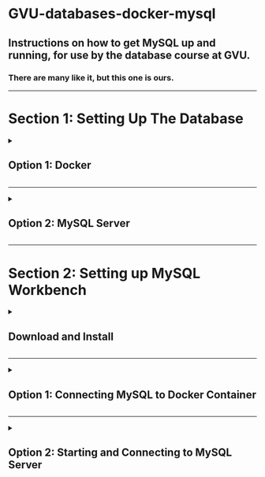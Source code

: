 # GVU-databases-docker-mysql
## Instructions on how to get MySQL up and running, for use by the database course at GVU.
### There are many like it, but this one is ours. 
------
# Section 1: Setting Up The Database

<details>
	<summary><h2> Option 1: Docker </h2></summary>

- Clone this repository.
### Rancher Desktop (recommended)
- I recommend using Rancher Desktop, as the installation process has been much smoother in the past for students.
- Get the latest version [here](https://rancherdesktop.io/)
  - You do not need to enable Kubernetes
  - Be sure to select `dockerd (moby)` as your Container Runtime.
  
### Docker Desktop (you only need either Rancher Desktop OR Docker Desktop, not both).
- Install Docker Desktop (https://docs.docker.com/engine/install/)
- WINDOWS USERS:
  - If you are using Docker Desktop and have a Nvidia graphics card, you may want to select the installation option that uses Hyper-V
    - If you get an error message about "Hardware assisted virtualization": [This Stack Overflow article proved useful](https://stackoverflow.com/questions/39684974/docker-for-windows-error-hardware-assisted-virtualization-and-data-execution-p). I ended up having to edit the visualization settings in my BIOS, which I recognize not everyone is comfortable doing.

---
## Running the Docker Container
- Ensure Rancher Desktop is running.
- BEFORE you create the container, be sure to add any desired setup files to the setup_scripts directory.
- From the root of the project, run 
> `docker compose up -d`
- Breaking down the parts of the command...
  - The `-d` flag is optional, and is used to run in detached mode, (to not keep the command line tied up.)
  - The first time it runs, it will pull and download a docker image made for MySQL
    - You should see a message that looks something like this:
    `/usr/sbin/mysqld: ready for connections. Version: '8.0.31' socket: '...' port: 3306`
- In a new terminal, run the command 
> `docker ps`
  - This shows a list of running docker containers. You should see our docker container listed there.

---

<details>
	<summary><h3> Troubleshooting </h3></summary>

### Windows: "Docker error - the docker daemon is not running"
- This is an error you might see if the Windows Subsystem for Linux is not running on your machine. 
- The full debugging steps are [available on this site](https://linuxhint.com/resolve-docker-daemon-not-running/) and outlined below
  - Open Powershell as an Administrator
  - Check the docker version using `docker --version` to ensure Windows can run docker commands
  - Run `docker run hello-world` 
    - If you get an error about the docker daemon, do the following: 
    - Check the Docker Desktop Service in Services->Local-> Docker Desktop Service (make sure the status is "Running")
    - If the status is already "Running", you need to install / install the WSL 
    - [WSL Update from Microsoft](https://wslstorestorage.blob.core.windows.net/wslblob/wsl_update_x64.msi)
    - Restart, then go back to the beginning of this debugging section and try again.
      - If `docker run hello-world` prints properly, you are good to go to try `docker compose up -d`
</details>

---
  
<details>
	<summary><h2> Manually Testing Proper Setup to the Docker Container </h2></summary>

## Accessing MySQL inside the Docker Container
- (This is optional, it is simply a good way to ensure your container is running properly when setting it up for the first time.)
### I followed [Mahbub Zaman's tutorial](https://towardsdatascience.com/how-to-run-mysql-using-docker-ed4cebcd90e4) for a good part of the docker compose portion.
- Once your Docker container is up and running, use the following command to enter it.
> `docker exec -it barebones-docker-compose-mysql-db-1 bash`
- Breaking down the parts of the command...
  - `docker exec` allows us to interact with the running container. 
  - `-it` makes the interaction continuous.
  - Substitute `barebones-docker-compose-mysql-db-1` with whatever name Docker gave your container. (This can be found using `docker ps`).
  - `bash` gives us a bash shell once we are inside the container.
- Now that we are inside the container, we can connect to MySQL with the following command. 
> `mysql -uroot -proot`
- Explanation of this command...
  - `-u` and `-p` pass the username and password, respectively (and should not have a space before the argument). By default, in the docker-compose file, we have them set to be "root" and "root". This is a common pattern for databases that are only used locally. 
  - If, somehow, you have come across this tutorial for more serious work, don't do this in prod.
  - If this username and password combination is successful, you should now see a command line prompt that leads with `mysql> `
  - Run the query `SHOW DATABASES;`
    - This will show all databases that have been created, and is a good way to check that your access is set up correctly.
    - Note: Be sure to include the semicolon, or the query will wait for you to enter the next line. If that happens, just enter a semicolon and then hit enter.
</details>

---

<details>
	<summary><h2> Adding Test Data to the Database from a file </h2></summary>

### Data Load
- (This is optional, you can manually insert the data by copy-pasting from the SQL file into MySQL Workbench.)
- If you are still in the MySql command line, use `exit` to get back to the bash shell.
- Files in the `setup_scripts` directory are accessible inside our container because we mounted them in the docker-compose.yml file.
- To load a file, use the following command, where the argument after the `<` symbol is the sql file you want to load.
> `mysql -uroot -p gvu_databases < school.sql/school.sql`

### Ensure the data loaded
-  First, we need to tell MySQL which database we are using. The database name is defined around line 8 of docker-compose.yml. You will replace `gvu_databases` with whatever you called your database, if you changed it.
> `USE gvu_databases;`
- Next, run the next command to list all tables.
> `SHOW TABLES;`
  </details>
  
</details>
	
---

<details>
	<summary><h2> Option 2: MySQL Server </h2></summary>

### Downloading and Installing MySQL Server 
- Download the MySQL Installer 8.0.31
  - https://dev.mysql.com/downloads/installer/ 
  - The version I chose was: (mysql-installer-web-community-8.0.31.0.msi)

- After it downloads, launch it and then on the right side, under the Wrench icon, Click “Add” 

- Choose MySQL Servers -> MySQL Server -> MySQL Server 8.0 -> MySQL Server 8.0.31 …
	- There may be more version information after the 31.
  - This will download the server portion of the MySQL Workbench. 

- After the download finishes, continue to Install
- After Installation finishes, you will be ready to configure your server

### Configuring the Server
- Leave the defaults for “Type and Networking” and “Authentication Method” screens
- In “Accounts and Roles” set the Root Account Password to “root” (no quotes).
  - Also, add a user with the following:
      ```
      Username: user
      Host: <All Hosts (%)>
      Role: DB Admin
      Password: password
      ```

- In the "Windows Service" screen, leave the settings all as default EXCEPT
	- If you want, you can disable “Start the MySQL Server at System Startup”. 
	- I would leave this running, unless you are comfortable going into the msc and starting/stopping services, or using the command line.

- "Server File Permissions" - leave at default
- "Apply Configuration" - You have to hit the “Execute” button here to create the server we’ve been configuring.

- Restart your computer.

</details>

---

# Section 2: Setting up MySQL Workbench
<details>
	<summary><h2> Download and Install </h2></summary

- Download and install the latest version from Oracle's website. 
  - [Link to the Workbench Download](https://dev.mysql.com/downloads/workbench/)
  - They make it hard to find, but you don't need to pay and you don't need to sign up for an account.
  - You also only need the Workbench, you don't need "All MySQL Products"
</details>
  
---

<details>
	<summary><h2> Option 1: Connecting MySQL to Docker Container </h2></summary>

### Ensure Docker is Running
- Make sure your docker container is running (see previous section.)
  - After initial setup, this should be as easy as running `docker compose up -d
### Connect on Workbench
- In MySQL Workbench, go to `MySQL Connections` and hit the + Icon
  - The connection settings can be found in the dockercompose.yml file.
  - Unless you changed them, they are here:
    ```
    - Hostname: 127.0.0.1
    - Port: 3306
    - Username: user
    - Password: password
    ```
  - I recommend also connecting as root, to have a user with elevated privledges. You can create a second connection the same way. 
    ```
    - Hostname: 127.0.0.1
    - Port: 3306
    - Username: root
    - Password: root
    ```
</details>

---
	
<details>
	<summary><h2> Option 2: Starting and Connecting to MySQL Server </h2></summary>

- To start the server you installed in Step 1…
- Make sure the MySQL Service is running. This will be the case, unless you disabled it during installation. 
	- To start the MySQL Service, if you did disable this 
		- Open run, type in services.msc, look for “MySQL80” (unless you renamed it). Select the service, and click run.
		- Or, open a terminal and use this command. ` C:\Program Files\MySQL\MySQL Server 8.0\bin\mysqld `

- In the MySQL Workbench, create a new MySQL Connection
	- Give the connection a good name, enter the username and password you want to use.
	- Hit “test connection” and if it finds it, you’re good to go. 

- Click the connection you just created to get to a Query Tab.

- If you’re having trouble with the connection at any point, you can go to Server -> Server Status to check and see if it is still up and running.
	</details>
